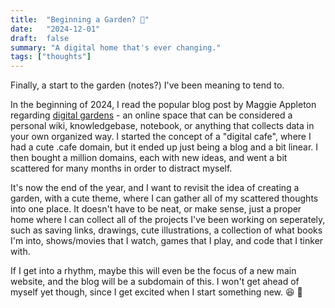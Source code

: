 ```yaml
---
title:  "Beginning a Garden? 🌱"
date:   "2024-12-01"
draft:  false
summary: "A digital home that's ever changing."
tags: ["thoughts"]
---
```

Finally, a start to the garden (notes?) I've been meaning to tend to. 

In the beginning of 2024, I read the popular blog post by Maggie Appleton regarding [digital gardens](https://maggieappleton.com/garden-history) - an online space that can be considered a personal wiki, knowledgebase, notebook, or anything that collects data in your own organized way. I started the concept of a "digital cafe", where I had a cute .cafe domain, but it ended up just being a blog and a bit linear. I then bought a million domains, each with new ideas, and went a bit scattered for many months in order to distract myself.

It's now the end of the year, and I want to revisit the idea of creating a garden, with a cute theme, where I can gather all of my scattered thoughts into one place. It doesn't have to be neat, or make sense, just a proper home where I can collect all of the projects I've been working on seperately, such as saving links, drawings, cute illustrations, a collection of what books I'm into, shows/movies that I watch, games that I play, and code that I tinker with.

 If I get into a rhythm, maybe this will even be the focus of a new main website, and the blog will be a subdomain of this. I won't get ahead of myself yet though, since I get excited when I start something new. 😆 🌱